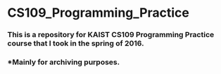 # CS109_Programming_Practice

### This is a repository for KAIST CS109 Programming Practice course that I took in the spring of 2016.
### *Mainly for archiving purposes.
